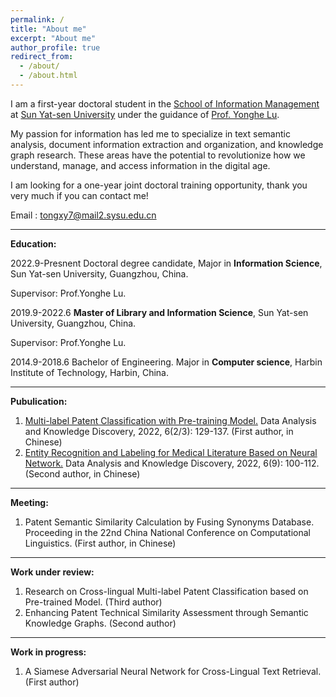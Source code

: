 ```yaml
---
permalink: /
title: "About me"
excerpt: "About me"
author_profile: true
redirect_from: 
  - /about/
  - /about.html
---
```


I am a first-year doctoral student in the [School of Information Management](https://ischool.sysu.edu.cn/) at [Sun Yat-sen University](https://www.sysu.edu.cn/sysuen/) under the guidance of [Prof. Yonghe Lu](https://ischool.sysu.edu.cn/zh-hans/teacher/luyonghe). 

My passion for information has led me to specialize in text semantic analysis, document information extraction and organization, and knowledge graph research. These areas have the potential to revolutionize how we understand, manage, and access information in the digital age.  

I am looking for a one-year joint doctoral training opportunity, thank you very much if you can contact me!

Email : tongxy7@mail2.sysu.edu.cn

------------------------------------------------------------------------------------------
**Education:**

2022.9-Presnent Doctoral degree candidate, Major in **Information Science**, Sun Yat-sen University, Guangzhou, China.

Supervisor: Prof.Yonghe Lu.

2019.9-2022.6 **Master of Library and Information Science**, Sun Yat-sen University, Guangzhou, China. 

Supervisor: Prof.Yonghe Lu.

2014.9-2018.6 Bachelor of Engineering. Major in **Computer science**, Harbin Institute of Technology, Harbin, China.

------------------------------------------------------------------------------------------  
**Pubulication:**

1. [Multi-label Patent Classification with Pre-training Model.](https://www.webofscience.com/wos/alldb/full-record/CSCD:7189628) Data Analysis and Knowledge Discovery, 2022, 6(2/3): 129-137. (First author, in Chinese)
2. [Entity Recognition and Labeling for Medical Literature Based on Neural Network.](https://www.webofscience.com/wos/alldb/full-record/CSCD:7321735) Data Analysis and Knowledge Discovery, 2022, 6(9): 100-112. (Second author, in Chinese)

------------------------------------------------------------------------------------------
**Meeting:**

1. Patent Semantic Similarity Calculation by Fusing Synonyms Database. Proceeding in the 22nd China National Conference on Computational Linguistics. (First author, in Chinese)

------------------------------------------------------------------------------------------
**Work under review:**

1. Research on Cross-lingual Multi-label Patent Classification based on Pre-trained Model. (Third author)
2. Enhancing Patent Technical Similarity Assessment through Semantic Knowledge Graphs. (Second author)

------------------------------------------------------------------------------------------
**Work in progress:**

1. A Siamese Adversarial Neural Network for Cross-Lingual Text Retrieval. (First author)




